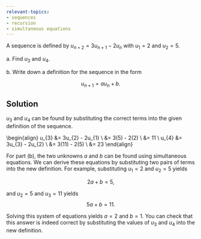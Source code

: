 ```yaml
---
relevant-topics: 
- sequences
- recursion
- simultaneous equations
---
```


A sequence is defined by $u_{n + 2} = 3u_{n + 1} - 2u_{n}$ with $u_{1} = 2$ and $u_{2} = 5$.

a.  Find $u_{3}$ and $u_{4}$.

b.  Write down a definition for the sequence in the form

$$
u_{n+1} = au_{n} + b.
$$

## Solution

$u_{3}$ and $u_{4}$ can be found by substituting the correct terms into the given definition of the sequence.

\begin{align}
    u_{3}   &= 3u_{2} - 2u_{1} \\
            &= 3(5) - 2(2) \\
            &= 11 \\
    u_{4}   &= 3u_{3} - 2u_{2} \\
            &= 3(11) - 2(5) \\
            &= 23
\end{align}

For part (b), the two unknowns $a$ and $b$ can be found using simultaneous equations. We can derive these equations by substituting two pairs of terms into the new definition. For example, substituting $u_{1} = 2$ and $u_{2} = 5$ yields 

$$
2a + b = 5,
$$

and $u_{2} = 5$ and $u_{3} = 11$ yields 
$$
5a + b = 11.
$$

Solving this system of equations yields $a = 2$ and $b = 1$. You can check that this answer is indeed correct by substituting the values of $u_{3}$ and $u_{4}$ into the new definition.